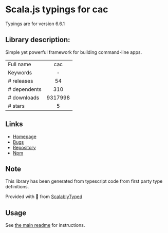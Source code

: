 
# Scala.js typings for cac

Typings are for version 6.6.1

## Library description:
Simple yet powerful framework for building command-line apps.

|                    |                 |
| ------------------ | :-------------: |
| Full name          | cac |
| Keywords           | - |
| # releases         | 54 |
| # dependents       | 310 |
| # downloads        | 9317998 |
| # stars            | 5 |

## Links
- [Homepage](https://github.com/egoist/cac#readme)
- [Bugs](https://github.com/egoist/cac/issues)
- [Repository](https://github.com/egoist/cac)
- [Npm](https://www.npmjs.com/package/cac)
    


## Note
This library has been generated from typescript code from first party type definitions.

Provided with :purple_heart: from [ScalablyTyped](https://github.com/oyvindberg/ScalablyTyped)

## Usage
See [the main readme](../../readme.md) for instructions.


